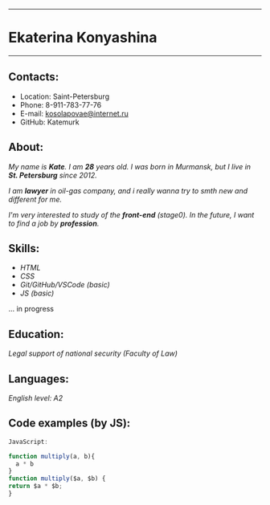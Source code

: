 - - -
# Ekaterina Konyashina
- - -
## Contacts:
- Location: Saint-Petersburg
- Phone: 8-911-783-77-76
 - E-mail: kosolapovae@internet.ru
 - GitHub: Katemurk


## About:

*My name is **Kate**. I am **28** years old. I was born in Murmansk, but I live in **St. Petersburg** since 2012.*

*I am **lawyer** in oil-gas company, and i really wanna try to smth new and different for me.*

*I'm very interested to study of the **front-end** (stage0). In the future, I want to find a job by **profession**.*



## Skills:
- *HTML*
- *CSS*
- *Git/GitHub/VSCode (basic)*
- *JS (basic)*


... in progress

## Education:
*Legal support of national security (Faculty of Law)*

## Languages:
*English level: A2*

## Code examples (by JS):

```javascript
JavaScript:

function multiply(a, b){
  a * b
}
function multiply($a, $b) {
return $a * $b;
}


